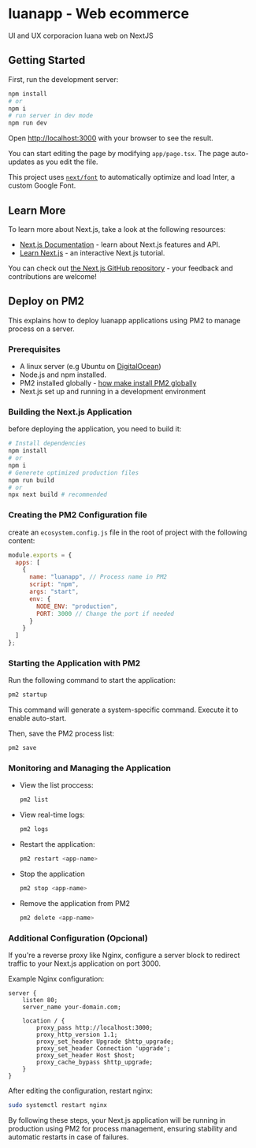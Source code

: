 # luanapp - Web ecommerce
UI and UX corporacion luana web on NextJS

## Getting Started

First, run the development server:

```bash
npm install
# or 
npm i
# run server in dev mode
npm run dev
```

Open [http://localhost:3000](http://localhost:3000) with your browser to see the result.

You can start editing the page by modifying `app/page.tsx`. The page auto-updates as you edit the file.

This project uses [`next/font`](https://nextjs.org/docs/basic-features/font-optimization) to automatically optimize and load Inter, a custom Google Font.

## Learn More

To learn more about Next.js, take a look at the following resources:

- [Next.js Documentation](https://nextjs.org/docs) - learn about Next.js features and API.
- [Learn Next.js](https://nextjs.org/learn) - an interactive Next.js tutorial.

You can check out [the Next.js GitHub repository](https://github.com/vercel/next.js/) - your feedback and contributions are welcome!

## Deploy on PM2

This explains how to deploy luanapp applications using PM2 to manage process on a server.

### Prerequisites
* A linux server (e.g Ubuntu on [DigitalOcean]((https://www.digitalocean.com/)))
* Node.js and npm installed.
* PM2 installed globally - [how make install PM2 globally](https://pm2-io.translate.goog/docs/runtime/guide/installation/?_x_tr_sl=en&_x_tr_tl=es&_x_tr_hl=es&_x_tr_pto=tc)
* Next.js set up and running in a development environment

### Building the Next.js Application
before deploying the application, you need to build it:

```bash
# Install dependencies
npm install 
# or
npm i
# Generete optimized production files
npm run build
# or
npx next build # recommended
```

### Creating the PM2 Configuration file
create an `ecosystem.config.js` file in the root of project with the following content:

```js
module.exports = {
  apps: [
    {
      name: "luanapp", // Process name in PM2
      script: "npm",
      args: "start",
      env: {
        NODE_ENV: "production",
        PORT: 3000 // Change the port if needed
      }
    }
  ]
};
```

### Starting the Application with PM2
Run the following command to start the application:
```bash
pm2 startup
```
This command will generate a system-specific command. Execute it to enable auto-start.

Then, save the PM2 process list:
```bash
pm2 save
```

### Monitoring and Managing the Application
* View the list proccess:
  ```bash
  pm2 list
  ```
* View real-time logs:
  ```bash
  pm2 logs
  ```
* Restart the application:
  ```bash
  pm2 restart <app-name>
  ```
* Stop the application
  ```bash
  pm2 stop <app-name>
  ```
* Remove the application from PM2
  ```bash
  pm2 delete <app-name>
  ```

### Additional Configuration (Opcional)
If you're a reverse proxy like Nginx, configure a server block to redirect traffic to your Next.js application on port 3000.

Example Nginx configuration:
```nginx
server {
    listen 80;
    server_name your-domain.com;

    location / {
        proxy_pass http://localhost:3000;
        proxy_http_version 1.1;
        proxy_set_header Upgrade $http_upgrade;
        proxy_set_header Connection 'upgrade';
        proxy_set_header Host $host;
        proxy_cache_bypass $http_upgrade;
    }
}
```
After editing the configuration, restart nginx:
```bash
sudo systemctl restart nginx
```
By following these steps, your Next.js application will be running in production using PM2 for process management, ensuring stability and automatic restarts in case of failures.